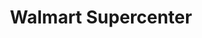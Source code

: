 ---
title: "Walmart Supercenter"
url: /oklahoma-city/walmart-supercenter-northeast-23rd-street/
shop: supermarket
---